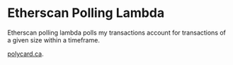 # Etherscan Polling Lambda

Etherscan polling lambda polls my transactions account for transactions of a given size within a timeframe.

[polycard.ca](https://polycard.ca/).

